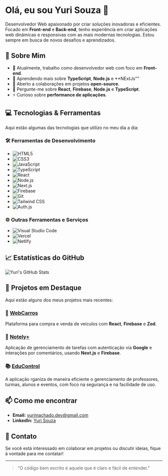 # Olá, eu sou Yuri Souza 👋

Desenvolvedor Web apaixonado por criar soluções inovadoras e eficientes. Focado em **Front-end** e **Back-end**, tenho experiência em criar aplicações web dinâmicas e responsivas com as mais modernas tecnologias. Estou sempre em busca de novos desafios e aprendizados.

## 🚀 Sobre Mim

- 🔭 Atualmente, trabalho como desenvolvedor web com foco em **Front-end**.
- 🌱 Aprendendo mais sobre **TypeScript**, **Node.js** e **NExtJs""
- 👯 Aberto a colaborações em projetos **open-source**.
- 💬 Pergunte-me sobre **React**, **Firebase**, **Node.js** e **TypeScript**.
- ⚡ Curioso sobre **performance de aplicações**.

## 💻 Tecnologias & Ferramentas

Aqui estão algumas das tecnologias que utilizo no meu dia a dia:

### 🛠 **Ferramentas de Desenvolvimento**

- ![HTML5](https://img.shields.io/badge/HTML5-%23E34F26.svg?&style=flat-square&logo=html5&logoColor=white)
- ![CSS3](https://img.shields.io/badge/CSS3-%231572B6.svg?&style=flat-square&logo=css3&logoColor=white)
- ![JavaScript](https://img.shields.io/badge/JavaScript-%23F7DF1E.svg?&style=flat-square&logo=javascript&logoColor=black)
- ![TypeScript](https://img.shields.io/badge/TypeScript-%23007ACC.svg?&style=flat-square&logo=typescript&logoColor=white)
- ![React](https://img.shields.io/badge/React-%23282C34.svg?&style=flat-square&logo=react&logoColor=61DAFB)
- ![Node.js](https://img.shields.io/badge/Node.js-%23339933.svg?&style=flat-square&logo=node.js&logoColor=white)
- ![Next.js](https://img.shields.io/badge/Next.js-%23000000.svg?&style=flat-square&logo=next.js&logoColor=white)
- ![Firebase](https://img.shields.io/badge/Firebase-%23FFCA28.svg?&style=flat-square&logo=firebase&logoColor=black)
- ![Git](https://img.shields.io/badge/Git-%23F05032.svg?&style=flat-square&logo=git&logoColor=white)
- ![Tailwind CSS](https://img.shields.io/badge/Tailwind_CSS-%2338B2AC.svg?&style=flat-square&logo=tailwindcss&logoColor=white)
- ![Auth.js](https://img.shields.io/badge/Auth.js-%232D3748.svg?&style=flat-square&logo=auth0&logoColor=white)


### ⚙️ **Outras Ferramentas e Serviços**

- ![Visual Studio Code](https://img.shields.io/badge/VS_Code-%23007ACC.svg?&style=flat-square&logo=visual-studio-code&logoColor=white)
- ![Vercel](https://img.shields.io/badge/Vercel-%23000000.svg?&style=flat-square&logo=vercel&logoColor=white)
- ![Netlify](https://img.shields.io/badge/Netlify-%23000000.svg?&style=flat-square&logo=netlify&logoColor=white)

## 📈 Estatísticas do GitHub

![Yuri's GitHub Stats](https://github-readme-stats.vercel.app/api?username=yurisdevops&show_icons=true&hide_title=true&count_private=true&hide=prs&theme=radical)

## 🌱 Projetos em Destaque

Aqui estão alguns dos meus projetos mais recentes:

### 🚗 **[WebCarros](https://github.com/yurisdevops/webcarros)**

Plataforma para compra e venda de veículos com **React**, **Firebase** e **Zod**.

### 📝 **[Notely+](https://github.com/yurisdevops/notely-plus)**

Aplicação de gerenciamento de tarefas com autenticação via **Google** e interações por comentários, usando **Next.js** e **Firebase**.

### 📚 **[EduControl](https://github.com/yurisdevops/educontrol)**

A aplicação rganiza de maneira eficiente o gerenciamento de professores, turmas, alunos e eventos, com foco na segurança e na facilidade de uso.

## 📫 Como me encontrar

- **Email:** yurimachado.dev@gmail.com
- **LinkedIn:** [Yuri Souza](https://www.linkedin.com/in/yuridevops/)

## 🔗 Contato

Se você está interessado em colaborar em projetos ou discutir ideias, fique à vontade para me contatar!

---

> "O código bem escrito é aquele que é claro e fácil de entender."
```
